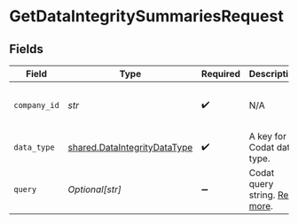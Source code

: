 # GetDataIntegritySummariesRequest


## Fields

| Field                                                                          | Type                                                                           | Required                                                                       | Description                                                                    | Example                                                                        |
| ------------------------------------------------------------------------------ | ------------------------------------------------------------------------------ | ------------------------------------------------------------------------------ | ------------------------------------------------------------------------------ | ------------------------------------------------------------------------------ |
| `company_id`                                                                   | *str*                                                                          | :heavy_check_mark:                                                             | N/A                                                                            | 8a210b68-6988-11ed-a1eb-0242ac120002                                           |
| `data_type`                                                                    | [shared.DataIntegrityDataType](../../models/shared/dataintegritydatatype.md)   | :heavy_check_mark:                                                             | A key for a Codat data type.                                                   | banking-accounts                                                               |
| `query`                                                                        | *Optional[str]*                                                                | :heavy_minus_sign:                                                             | Codat query string. [Read more](https://docs.codat.io/using-the-api/querying). |                                                                                |